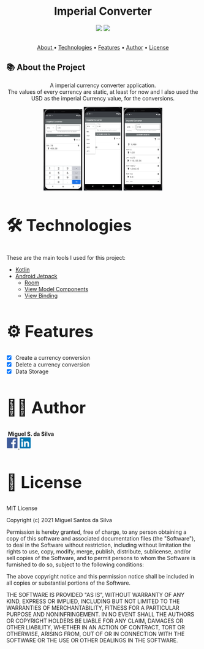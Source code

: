 <h1 align="center"> Imperial Converter </h1> 
<div align="center">
  <img src="https://img.shields.io/github/license/Miguel1138/Miguel1138?style=flat-square"/>
  <img src="https://img.shields.io/github/issues/Miguel1138/TODO_List_App?style=flat-square"/>
</div>
<br>
<p align="center">
  <a href="#about">About </a> •
  <a href="#tech">Technologies</a> •
  <a href="#features">Features</a> •
  <a href="#author">Author</a> •
  <a href="#license">License</a>
</p>

<a name="about"> <h2> 📚 About the Project</h2> </a> 
<p align="center"> A imperial currency converter application.<br> 
The values of every currency are static, at least for now and I also used the USD as the imperial Currency value, for the conversions.
</p>
  <p align="center">
 <img src="https://github.com/Miguel1138/Imperial_Credit_Converter/blob/master/screenshots/insert_value.PNG" width="20%">
 <img src="https://github.com/Miguel1138/Imperial_Credit_Converter/blob/master/screenshots/show_spinner.PNG" width="20%">
 <img src="https://github.com/Miguel1138/Imperial_Credit_Converter/blob/master/screenshots/show_scroll.PNG" width="20%">
</p>
   
<a name="tech"> <h2>🛠️ Technologies</h2> </a>
==========================================
  These are the main tools I used for this project:
- [Kotlin](https://kotlinlang.org)
- [Android Jetpack](https://developer.android.com/jetpack/getting-started)
    - [Room](https://developer.android.com/training/data-storage/room)
    - [View Model Components](https://developer.android.com/topic/libraries/architecture/viewmodel)
    - [View Binding](https://developer.android.com/topic/libraries/view-binding/)
      
<a name="features"> <h2> ⚙️ Features </h2> </a>
============================================
- [x] Create a currency conversion
- [x] Delete a currency conversion
- [x] Data Storage

<a name="author"><h2>🙋‍♂️ Author </h2></a>
======================================
 <img src="https://avatars.githubusercontent.com/u/70017626?v=4" width="100px;" alt=""/>
 <b>Miguel S. da Silva </b>
 <br>
 <div>
  <a href="https://www.facebook.com/miguel.santosdasilva.963" target="_blank">   
    <img width=30 height=30 src="https://github.com/devicons/devicon/blob/master/icons/facebook/facebook-original.svg">
  </a> 
  <a href="https://www.linkedin.com/in/miguel-santos-da-silva-415605192" target="_blank">
    <img align="bottom" height="30" width="30" src="https://github.com/devicons/devicon/blob/master/icons/linkedin/linkedin-original.svg">
  </a>
</div>

<a name="license"><h2> 📜 License </h2> </a>
=========================================
MIT License

Copyright (c) 2021 Miguel Santos da Silva

Permission is hereby granted, free of charge, to any person obtaining a copy
of this software and associated documentation files (the "Software"), to deal
in the Software without restriction, including without limitation the rights
to use, copy, modify, merge, publish, distribute, sublicense, and/or sell
copies of the Software, and to permit persons to whom the Software is
furnished to do so, subject to the following conditions:

The above copyright notice and this permission notice shall be included in all
copies or substantial portions of the Software.

THE SOFTWARE IS PROVIDED "AS IS", WITHOUT WARRANTY OF ANY KIND, EXPRESS OR
IMPLIED, INCLUDING BUT NOT LIMITED TO THE WARRANTIES OF MERCHANTABILITY,
FITNESS FOR A PARTICULAR PURPOSE AND NONINFRINGEMENT. IN NO EVENT SHALL THE
AUTHORS OR COPYRIGHT HOLDERS BE LIABLE FOR ANY CLAIM, DAMAGES OR OTHER
LIABILITY, WHETHER IN AN ACTION OF CONTRACT, TORT OR OTHERWISE, ARISING FROM,
OUT OF OR IN CONNECTION WITH THE SOFTWARE OR THE USE OR OTHER DEALINGS IN THE
SOFTWARE.